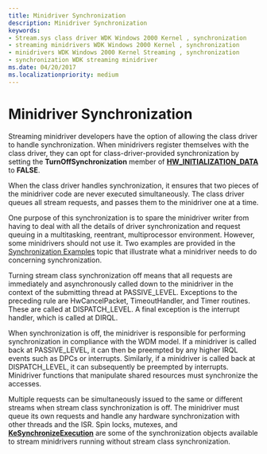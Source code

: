 ```yaml
---
title: Minidriver Synchronization
description: Minidriver Synchronization
keywords:
- Stream.sys class driver WDK Windows 2000 Kernel , synchronization
- streaming minidrivers WDK Windows 2000 Kernel , synchronization
- minidrivers WDK Windows 2000 Kernel Streaming , synchronization
- synchronization WDK streaming minidriver
ms.date: 04/20/2017
ms.localizationpriority: medium
---
```


# Minidriver Synchronization





Streaming minidriver developers have the option of allowing the class driver to handle synchronization. When minidrivers register themselves with the class driver, they can opt for class-driver-provided synchronization by setting the **TurnOffSynchronization** member of [**HW\_INITIALIZATION\_DATA**](/windows-hardware/drivers/ddi/strmini/ns-strmini-_hw_initialization_data) to **FALSE**.

When the class driver handles synchronization, it ensures that two pieces of the minidriver code are never executed simultaneously. The class driver queues all stream requests, and passes them to the minidriver one at a time.

One purpose of this synchronization is to spare the minidriver writer from having to deal with all the details of driver synchronization and request queuing in a multitasking, reentrant, multiprocessor environment. However, some minidrivers should not use it. Two examples are provided in the [Synchronization Examples](synchronization-examples.md) topic that illustrate what a minidriver needs to do concerning synchronization.

Turning stream class synchronization off means that all requests are immediately and asynchronously called down to the minidriver in the context of the submitting thread at PASSIVE\_LEVEL. Exceptions to the preceding rule are HwCancelPacket, TimeoutHandler, and Timer routines. These are called at DISPATCH\_LEVEL. A final exception is the interrupt handler, which is called at DIRQL.

When synchronization is off, the minidriver is responsible for performing synchronization in compliance with the WDM model. If a minidriver is called back at PASSIVE\_LEVEL, it can then be preempted by any higher IRQL events such as DPCs or interrupts. Similarly, if a minidriver is called back at DISPATCH\_LEVEL, it can subsequently be preempted by interrupts. Minidriver functions that manipulate shared resources must synchronize the accesses.

Multiple requests can be simultaneously issued to the same or different streams when stream class synchronization is off. The minidriver must queue its own requests and handle any hardware synchronization with other threads and the ISR. Spin locks, mutexes, and [**KeSynchronizeExecution**](/windows-hardware/drivers/ddi/wdm/nf-wdm-kesynchronizeexecution) are some of the synchronization objects available to stream minidrivers running without stream class synchronization.

 

